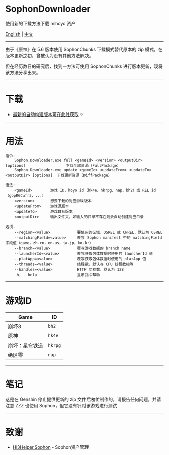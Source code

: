 # SophonDownloader
使用新的下载方法下载 mihoyo 资产

[English][p:en-us] | [中文][p:zh-cn]

---

由于《原神》在 5.6 版本使用 SophonChunks 下载模式替代原本的 zip 模式，在版本更新之初，曾被认为没有其他方法解决。

但在经历数日的研究后，找到一方法可使用 SophonChunks 进行版本更新，现将该方法分享出来。

---

# 下载

* [最新的自动构建版本可在此处获取](https://nightly.link/Escartem/SophonDownloader/workflows/build/master/Sophon.Downloader.zip) ✨

---

# 用法
```
指令:
    Sophon.Downloader.exe full <gameId> <version> <outputDir> [options]                  下载全部资源（FullPackage）
    Sophon.Downloader.exe update <gameId> <updateFrom> <updateTo> <outputDir> [options]  下载更新资源（DiffPackage）

语法:
    <gameId>        游戏 ID，hoyo id（hk4e、hkrpg、nap、bh2）或 REL id（gopR6Cufr3，...）
    <version>       想要下载的对应游戏版本
    <updateFrom>    游戏源版本
    <updateTo>      游戏目标版本
    <outputDir>     输出文件夹，如输入的目录不存在则会自动创建对应目录

选项:
    --region=<value>            要使用的区域，OSREL 或 CNREL，默认为 OSREL
    --matchingField=<value>     覆写 Sophon manifest 中的 matchingField 字段值（game，zh-cn，en-us，ja-jp，ko-kr）
    --branch=<value>            覆写游戏数据的 branch name
    --launcherId=<value>        覆写获取包体数据时使用的 launcherId 值
    --platApp=<value>           覆写获取包体数据时使用的 platApp 值
    --threads=<value>           线程数，默认与 CPU 线程数相等
    --handles=<value>           HTTP 句柄数，默认为 128
    -h, --help                  显示指令帮助
```

---

# 游戏ID

| Game | ID |
| - | - |
| 崩坏3 | `bh2` |
| 原神 | `hk4e` |
| 崩坏：星穹铁道 | `hkrpg` |
| 绝区零 | `nap` |

---

# 笔记

这是在 Genshin 停止提供更新的 zip 文件后匆忙制作的，请报告任何问题，并请注意 ZZZ 也使用 Sophon，但它没有针对该游戏进行测试

---

# 致谢

- [Hi3Helper.Sophon](https://github.com/CollapseLauncher/Hi3Helper.Sophon) - Sophon资产管理

[p:en-us]: README.md
[p:zh-cn]: README_zh-cn.md